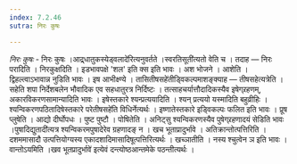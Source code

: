 ```yaml
---
index: 7.2.46
sutra: निरः कुषः

---
```

_निरः कुषः_ - निरः कुषः ।आद्र्धातुकस्येड्वलादे॑रित्यनुवर्तते ।स्वरतिसूती॑त्यतो वेति च । तदाह —  निरः परादिति । निरकुक्षदिति । इडभावपक्षे 'शल' इति क्स इति भावः । अश भोजने । आशेति । द्विहल्त्वाऽभावान्न नुडिति भावः । इष आभीक्ष्ण्ये । तासितीषसहे॑तीड्विकल्पमाशङ्क्याह —  तीषसहेत्यत्रेति । सहेति शपा निर्देशबलेन भौवादिक एव सहधातुरत्र निर्दिष्टः । तत्साहचर्यात्तौदादिकस्यैव इषेग्र्रहणम्, अकारविकरणसामान्यादिति भावः । इषेस्तकारे श्यन्प्रत्ययादिति । श्यन् प्रत्ययो यस्मादिति बहुव्रीहिः । श्यन्विकरणपठितादिषेस्तकारे परेतीषसहे॑ति विधिर्नेत्यर्थः । इष्णातेस्तकारे इड्विकल्पः फलित इति भावः । प्रूष प्लुषेति । आद्यो दीर्घोपधः । पुष्ट पुष्टौ । पोषितेति । अनिट्सु श्यन्विकरणस्यैव पुषेग्र्रहणादयं सेडिति भावः ।पुषादिद्युतादी॑त्यत्र श्यन्विकरमपुषादेरेव ग्रहणादङ् न । खच भूताप्रादुर्भावे । अतिक्रान्तोत्पत्तिरिति । दशममासादौ उत्पत्तियोग्यस्य एकादशादिमासादिषूत्पत्तिरित्यर्थः । खच्ञातीति । नस्य श्चुत्वेन ञ इति भावः । वान्तोऽयमिति ।खव भूतप्रादुर्भावे॑ इत्येवं दन्त्योष्ठआन्तमेके पठन्तीत्यर्थः ।